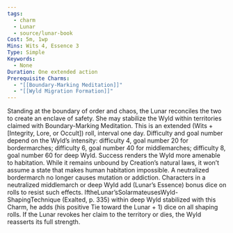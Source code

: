 ```yaml
---
tags:
  - charm
  - Lunar
  - source/lunar-book
Cost: 5m, 1wp
Mins: Wits 4, Essence 3
Type: Simple
Keywords:
  - None
Duration: One extended action
Prerequisite Charms:
  - "[[Boundary-Marking Meditation]]"
  - "[[Wyld Migration Formation]]"
---
```

Standing at the boundary of order and chaos, the Lunar reconciles the two to create an enclave of safety. She may stabilize the Wyld within territories claimed with Boundary-Marking Meditation. This is an extended (Wits + [Integrity, Lore, or Occult]) roll, interval one day. Difficulty and goal number depend on the Wyld’s intensity: difficulty 4, goal number 20 for bordermarches; difficulty 6, goal number 40 for middlemarches; difficulty 8, goal number 60 for deep Wyld. Success renders the Wyld more amenable to habitation. While it remains unbound by Creation’s natural laws, it won’t assume a state that makes human habitation impossible. A neutralized bordermarch no longer causes mutation or addiction. Characters in a neutralized middlemarch or deep Wyld add (Lunar’s Essence) bonus dice on rolls to resist such effects. IftheLunar’sSolarmateusesWyld-ShapingTechnique (Exalted, p. 335) within deep Wyld stabilized with this Charm, he adds (his positive Tie toward the Lunar + 1) dice on all shaping rolls. If the Lunar revokes her claim to the territory or dies, the Wyld reasserts its full strength.